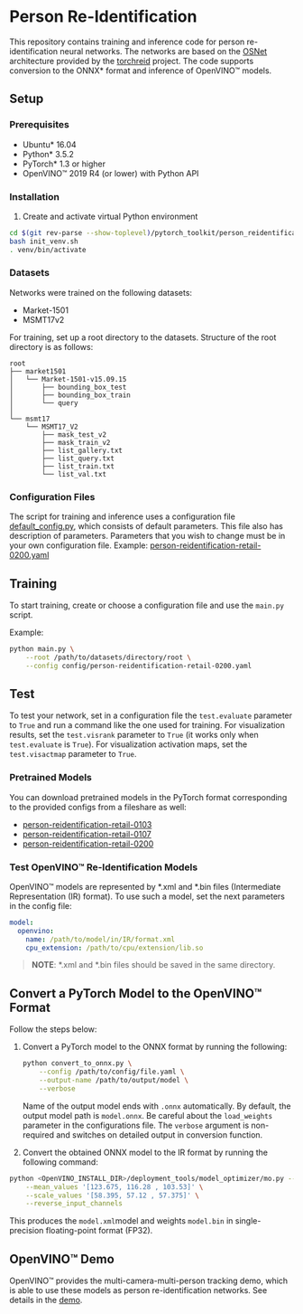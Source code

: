 # Person Re-Identification

This repository contains training and inference code for person re-identification
neural networks. The networks are based on the [OSNet](https://arxiv.org/abs/1905.00953)
architecture provided by the [torchreid](https://github.com/KaiyangZhou/deep-person-reid.git)
project. The code supports conversion to the ONNX\* format and inference of OpenVINO&trade; models.

## Setup

### Prerequisites

* Ubuntu\* 16.04
* Python\* 3.5.2
* PyTorch\* 1.3 or higher
* OpenVINO&trade; 2019 R4 (or lower) with Python API

### Installation

1. Create and activate virtual Python environment

```bash
cd $(git rev-parse --show-toplevel)/pytorch_toolkit/person_reidentification
bash init_venv.sh
. venv/bin/activate
```

### Datasets

Networks were trained on the following datasets:

* Market-1501
* MSMT17v2

For training, set up a root directory to the datasets.
Structure of the root directory is as follows:

```
root
├── market1501
│   └── Market-1501-v15.09.15
│       ├── bounding_box_test
│       ├── bounding_box_train
│       └── query
│
└── msmt17
    └── MSMT17_V2
        ├── mask_test_v2
        ├── mask_train_v2
        ├── list_gallery.txt
        ├── list_query.txt
        ├── list_train.txt
        └── list_val.txt
```

### Configuration Files

The script for training and inference uses a configuration file
[default_config.py](config/default_config.py), which  consists of default parameters.
This file also has description of parameters.
Parameters that you wish to change must be in your own configuration file.
Example: [person-reidentification-retail-0200.yaml](config/person-reidentification-retail-0200.yaml)

## Training

To start training, create or choose a configuration file and use the `main.py` script.

Example:

```bash
python main.py \
    --root /path/to/datasets/directory/root \
    --config config/person-reidentification-retail-0200.yaml
```

## Test
To test your network, set in a configuration file the `test.evaluate` parameter to `True`
and run a command like the one used for training.
For visualization results, set the `test.visrank` parameter to `True` (it works only when
`test.evaluate` is `True`).
For visualization activation maps, set the `test.visactmap` parameter to `True`.

### Pretrained Models

You can download pretrained models in the PyTorch format corresponding to the provided configs from a fileshare as well:
- [person-reidentification-retail-0103](https://download.01.org/opencv/openvino_training_extensions/models/person_reidentification/person-reidentification-retail-0103.pt)
- [person-reidentification-retail-0107](https://download.01.org/opencv/openvino_training_extensions/models/person_reidentification/person-reidentification-retail-0107.pt)
- [person-reidentification-retail-0200](https://download.01.org/opencv/openvino_training_extensions/models/person_reidentification/person-reidentification-retail-0200.pt)


### Test OpenVINO&trade; Re-Identification Models

OpenVINO&trade; models are represented by \*.xml and \*.bin files (Intermediate Representation (IR) format).
To use such a model, set the next parameters in the config file:

```yaml
model:
  openvino:
    name: /path/to/model/in/IR/format.xml
    cpu_extension: /path/to/cpu/extension/lib.so
```

> **NOTE**: \*.xml and \*.bin files should be saved in the same directory.


## Convert a PyTorch Model to the OpenVINO&trade; Format

Follow the steps below:

1. Convert a PyTorch model to the ONNX format by running the following:

    ```bash
    python convert_to_onnx.py \
        --config /path/to/config/file.yaml \
        --output-name /path/to/output/model \
        --verbose
    ```
    
    Name of the output model ends with `.onnx` automatically.
    By default, the output model path is `model.onnx`. Be careful about the `load_weights` parameter
     in the configurations file. The `verbose` argument is non-required and
    switches on detailed output in conversion function.

2. Convert the obtained ONNX model to the IR format by running the following command:

```bash
python <OpenVINO_INSTALL_DIR>/deployment_tools/model_optimizer/mo.py --input_model model.onnx  \
    --mean_values '[123.675, 116.28 , 103.53]' \
    --scale_values '[58.395, 57.12 , 57.375]' \
    --reverse_input_channels
```

This produces the `model.xml`model  and weights `model.bin` in single-precision floating-point format (FP32).

## OpenVINO&trade; Demo

OpenVINO&trade; provides the multi-camera-multi-person tracking demo, which is able to use these models as person re-identification networks. See details in the [demo](https://github.com/opencv/open_model_zoo/tree/develop/demos/python_demos/multi_camera_multi_person_tracking).
